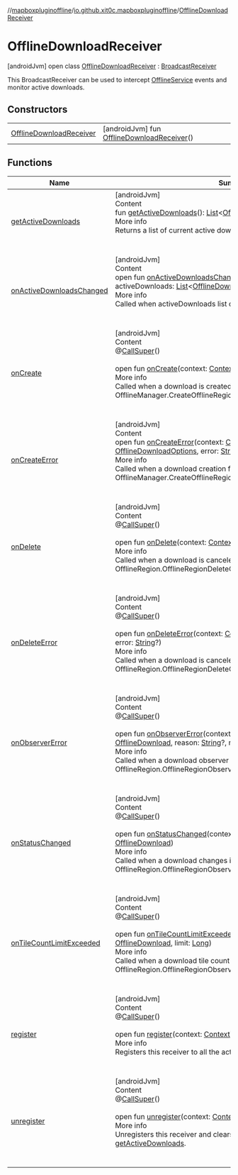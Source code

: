//[mapboxpluginoffline](../../../index.md)/[io.github.xit0c.mapboxpluginoffline](../index.md)/[OfflineDownloadReceiver](index.md)



# OfflineDownloadReceiver  
 [androidJvm] open class [OfflineDownloadReceiver](index.md) : [BroadcastReceiver](https://developer.android.com/reference/kotlin/android/content/BroadcastReceiver.html)

This BroadcastReceiver can be used to intercept [OfflineService](../-offline-service/index.md) events and monitor active downloads.

   


## Constructors  
  
| | |
|---|---|
| <a name="io.github.xit0c.mapboxpluginoffline/OfflineDownloadReceiver/OfflineDownloadReceiver/#/PointingToDeclaration/"></a>[OfflineDownloadReceiver](-offline-download-receiver.md)| <a name="io.github.xit0c.mapboxpluginoffline/OfflineDownloadReceiver/OfflineDownloadReceiver/#/PointingToDeclaration/"></a> [androidJvm] fun [OfflineDownloadReceiver](-offline-download-receiver.md)()   <br>|


## Functions  
  
|  Name |  Summary | 
|---|---|
| <a name="io.github.xit0c.mapboxpluginoffline/OfflineDownloadReceiver/getActiveDownloads/#/PointingToDeclaration/"></a>[getActiveDownloads](get-active-downloads.md)| <a name="io.github.xit0c.mapboxpluginoffline/OfflineDownloadReceiver/getActiveDownloads/#/PointingToDeclaration/"></a>[androidJvm]  <br>Content  <br>fun [getActiveDownloads](get-active-downloads.md)(): [List](https://kotlinlang.org/api/latest/jvm/stdlib/kotlin.collections/-list/index.html)<[OfflineDownload](../../io.github.xit0c.mapboxpluginoffline.model/-offline-download/index.md)>  <br>More info  <br>Returns a list of current active downloads.  <br><br><br>|
| <a name="io.github.xit0c.mapboxpluginoffline/OfflineDownloadReceiver/onActiveDownloadsChanged/#android.content.Context#kotlin.collections.List[io.github.xit0c.mapboxpluginoffline.model.OfflineDownload]/PointingToDeclaration/"></a>[onActiveDownloadsChanged](on-active-downloads-changed.md)| <a name="io.github.xit0c.mapboxpluginoffline/OfflineDownloadReceiver/onActiveDownloadsChanged/#android.content.Context#kotlin.collections.List[io.github.xit0c.mapboxpluginoffline.model.OfflineDownload]/PointingToDeclaration/"></a>[androidJvm]  <br>Content  <br>open fun [onActiveDownloadsChanged](on-active-downloads-changed.md)(context: [Context](https://developer.android.com/reference/kotlin/android/content/Context.html), activeDownloads: [List](https://kotlinlang.org/api/latest/jvm/stdlib/kotlin.collections/-list/index.html)<[OfflineDownload](../../io.github.xit0c.mapboxpluginoffline.model/-offline-download/index.md)>)  <br>More info  <br>Called when activeDownloads list changes.  <br><br><br>|
| <a name="io.github.xit0c.mapboxpluginoffline/OfflineDownloadReceiver/onCreate/#android.content.Context#io.github.xit0c.mapboxpluginoffline.model.OfflineDownload/PointingToDeclaration/"></a>[onCreate](on-create.md)| <a name="io.github.xit0c.mapboxpluginoffline/OfflineDownloadReceiver/onCreate/#android.content.Context#io.github.xit0c.mapboxpluginoffline.model.OfflineDownload/PointingToDeclaration/"></a>[androidJvm]  <br>Content  <br>@[CallSuper](https://developer.android.com/reference/kotlin/androidx/annotation/CallSuper.html)()  <br>  <br>open fun [onCreate](on-create.md)(context: [Context](https://developer.android.com/reference/kotlin/android/content/Context.html), download: [OfflineDownload](../../io.github.xit0c.mapboxpluginoffline.model/-offline-download/index.md))  <br>More info  <br>Called when a download is created, see OfflineManager.CreateOfflineRegionCallback.onCreate().  <br><br><br>|
| <a name="io.github.xit0c.mapboxpluginoffline/OfflineDownloadReceiver/onCreateError/#android.content.Context#io.github.xit0c.mapboxpluginoffline.model.OfflineDownloadOptions#kotlin.String?/PointingToDeclaration/"></a>[onCreateError](on-create-error.md)| <a name="io.github.xit0c.mapboxpluginoffline/OfflineDownloadReceiver/onCreateError/#android.content.Context#io.github.xit0c.mapboxpluginoffline.model.OfflineDownloadOptions#kotlin.String?/PointingToDeclaration/"></a>[androidJvm]  <br>Content  <br>open fun [onCreateError](on-create-error.md)(context: [Context](https://developer.android.com/reference/kotlin/android/content/Context.html), options: [OfflineDownloadOptions](../../io.github.xit0c.mapboxpluginoffline.model/-offline-download-options/index.md), error: [String](https://kotlinlang.org/api/latest/jvm/stdlib/kotlin/-string/index.html)?)  <br>More info  <br>Called when a download creation fails, see OfflineManager.CreateOfflineRegionCallback.onError().  <br><br><br>|
| <a name="io.github.xit0c.mapboxpluginoffline/OfflineDownloadReceiver/onDelete/#android.content.Context#io.github.xit0c.mapboxpluginoffline.model.OfflineDownload/PointingToDeclaration/"></a>[onDelete](on-delete.md)| <a name="io.github.xit0c.mapboxpluginoffline/OfflineDownloadReceiver/onDelete/#android.content.Context#io.github.xit0c.mapboxpluginoffline.model.OfflineDownload/PointingToDeclaration/"></a>[androidJvm]  <br>Content  <br>@[CallSuper](https://developer.android.com/reference/kotlin/androidx/annotation/CallSuper.html)()  <br>  <br>open fun [onDelete](on-delete.md)(context: [Context](https://developer.android.com/reference/kotlin/android/content/Context.html), download: [OfflineDownload](../../io.github.xit0c.mapboxpluginoffline.model/-offline-download/index.md))  <br>More info  <br>Called when a download is canceled and the region deleted, see OfflineRegion.OfflineRegionDeleteCallback.onDelete().  <br><br><br>|
| <a name="io.github.xit0c.mapboxpluginoffline/OfflineDownloadReceiver/onDeleteError/#android.content.Context#io.github.xit0c.mapboxpluginoffline.model.OfflineDownload#kotlin.String?/PointingToDeclaration/"></a>[onDeleteError](on-delete-error.md)| <a name="io.github.xit0c.mapboxpluginoffline/OfflineDownloadReceiver/onDeleteError/#android.content.Context#io.github.xit0c.mapboxpluginoffline.model.OfflineDownload#kotlin.String?/PointingToDeclaration/"></a>[androidJvm]  <br>Content  <br>@[CallSuper](https://developer.android.com/reference/kotlin/androidx/annotation/CallSuper.html)()  <br>  <br>open fun [onDeleteError](on-delete-error.md)(context: [Context](https://developer.android.com/reference/kotlin/android/content/Context.html), download: [OfflineDownload](../../io.github.xit0c.mapboxpluginoffline.model/-offline-download/index.md), error: [String](https://kotlinlang.org/api/latest/jvm/stdlib/kotlin/-string/index.html)?)  <br>More info  <br>Called when a download is canceled but the region deletion fails, see OfflineRegion.OfflineRegionDeleteCallback.onError().  <br><br><br>|
| <a name="io.github.xit0c.mapboxpluginoffline/OfflineDownloadReceiver/onObserverError/#android.content.Context#io.github.xit0c.mapboxpluginoffline.model.OfflineDownload#kotlin.String?#kotlin.String?/PointingToDeclaration/"></a>[onObserverError](on-observer-error.md)| <a name="io.github.xit0c.mapboxpluginoffline/OfflineDownloadReceiver/onObserverError/#android.content.Context#io.github.xit0c.mapboxpluginoffline.model.OfflineDownload#kotlin.String?#kotlin.String?/PointingToDeclaration/"></a>[androidJvm]  <br>Content  <br>@[CallSuper](https://developer.android.com/reference/kotlin/androidx/annotation/CallSuper.html)()  <br>  <br>open fun [onObserverError](on-observer-error.md)(context: [Context](https://developer.android.com/reference/kotlin/android/content/Context.html), download: [OfflineDownload](../../io.github.xit0c.mapboxpluginoffline.model/-offline-download/index.md), reason: [String](https://kotlinlang.org/api/latest/jvm/stdlib/kotlin/-string/index.html)?, message: [String](https://kotlinlang.org/api/latest/jvm/stdlib/kotlin/-string/index.html)?)  <br>More info  <br>Called when a download observer fails, see OfflineRegion.OfflineRegionObserver.onError().  <br><br><br>|
| <a name="io.github.xit0c.mapboxpluginoffline/OfflineDownloadReceiver/onStatusChanged/#android.content.Context#io.github.xit0c.mapboxpluginoffline.model.OfflineDownload/PointingToDeclaration/"></a>[onStatusChanged](on-status-changed.md)| <a name="io.github.xit0c.mapboxpluginoffline/OfflineDownloadReceiver/onStatusChanged/#android.content.Context#io.github.xit0c.mapboxpluginoffline.model.OfflineDownload/PointingToDeclaration/"></a>[androidJvm]  <br>Content  <br>@[CallSuper](https://developer.android.com/reference/kotlin/androidx/annotation/CallSuper.html)()  <br>  <br>open fun [onStatusChanged](on-status-changed.md)(context: [Context](https://developer.android.com/reference/kotlin/android/content/Context.html), download: [OfflineDownload](../../io.github.xit0c.mapboxpluginoffline.model/-offline-download/index.md))  <br>More info  <br>Called when a download changes its status, see OfflineRegion.OfflineRegionObserver.onStatusChanged().  <br><br><br>|
| <a name="io.github.xit0c.mapboxpluginoffline/OfflineDownloadReceiver/onTileCountLimitExceeded/#android.content.Context#io.github.xit0c.mapboxpluginoffline.model.OfflineDownload#kotlin.Long/PointingToDeclaration/"></a>[onTileCountLimitExceeded](on-tile-count-limit-exceeded.md)| <a name="io.github.xit0c.mapboxpluginoffline/OfflineDownloadReceiver/onTileCountLimitExceeded/#android.content.Context#io.github.xit0c.mapboxpluginoffline.model.OfflineDownload#kotlin.Long/PointingToDeclaration/"></a>[androidJvm]  <br>Content  <br>@[CallSuper](https://developer.android.com/reference/kotlin/androidx/annotation/CallSuper.html)()  <br>  <br>open fun [onTileCountLimitExceeded](on-tile-count-limit-exceeded.md)(context: [Context](https://developer.android.com/reference/kotlin/android/content/Context.html), download: [OfflineDownload](../../io.github.xit0c.mapboxpluginoffline.model/-offline-download/index.md), limit: [Long](https://kotlinlang.org/api/latest/jvm/stdlib/kotlin/-long/index.html))  <br>More info  <br>Called when a download tile count exceeds limit, see OfflineRegion.OfflineRegionObserver.mapboxTileCountLimitExceeded().  <br><br><br>|
| <a name="io.github.xit0c.mapboxpluginoffline/OfflineDownloadReceiver/register/#android.content.Context/PointingToDeclaration/"></a>[register](register.md)| <a name="io.github.xit0c.mapboxpluginoffline/OfflineDownloadReceiver/register/#android.content.Context/PointingToDeclaration/"></a>[androidJvm]  <br>Content  <br>@[CallSuper](https://developer.android.com/reference/kotlin/androidx/annotation/CallSuper.html)()  <br>  <br>open fun [register](register.md)(context: [Context](https://developer.android.com/reference/kotlin/android/content/Context.html))  <br>More info  <br>Registers this receiver to all the actions.  <br><br><br>|
| <a name="io.github.xit0c.mapboxpluginoffline/OfflineDownloadReceiver/unregister/#android.content.Context/PointingToDeclaration/"></a>[unregister](unregister.md)| <a name="io.github.xit0c.mapboxpluginoffline/OfflineDownloadReceiver/unregister/#android.content.Context/PointingToDeclaration/"></a>[androidJvm]  <br>Content  <br>@[CallSuper](https://developer.android.com/reference/kotlin/androidx/annotation/CallSuper.html)()  <br>  <br>open fun [unregister](unregister.md)(context: [Context](https://developer.android.com/reference/kotlin/android/content/Context.html))  <br>More info  <br>Unregisters this receiver and clears the internal list returned by [getActiveDownloads](get-active-downloads.md).  <br><br><br>|

